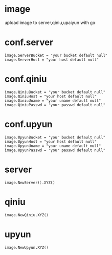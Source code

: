 # image

upload image to server,qiniu,upaiyun with go

# conf.server

    image.ServerBucket = "your bucket default null"
    image.ServerHost = "your host default null"

# conf.qiniu

    image.QiniuBucket = "your bucket default null"
    image.QiniuHost = "your host default null"
    image.QiniuUname = "your uname default null"
    image.QiniuPasswd = "your passwd default null"

# conf.upyun

    image.UpyunBucket = "your bucket default null"
    image.UpyunHost = "your host default null"
    image.UpyunUname = "your uname default null"
    image.UpyunPasswd = "your passwd default null"

# server 

    image.NewServer().XYZ()

# qiniu 

    image.NewQiniu.XYZ()
    
# upyun

    image.NewUpyun.XYZ()
